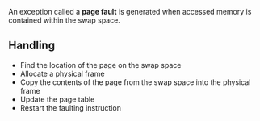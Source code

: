 An exception called a **page fault** is generated when accessed memory is contained within the swap space.
## Handling
- Find the location of the page on the swap space
- Allocate a physical frame
- Copy the contents of the page from the swap space into the physical frame
- Update the page table
- Restart the faulting instruction
